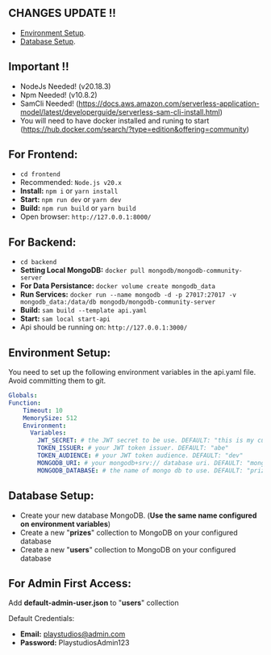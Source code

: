 ## CHANGES UPDATE !!
- [Environment Setup](https://github.com/Almaguer1504/playstudios-eng-homework?tab=readme-ov-file#environment-setup).
- [Database Setup](https://github.com/Almaguer1504/playstudios-eng-homework?tab=readme-ov-file#database-setup).  

## Important !!
- NodeJs Needed! (v20.18.3)
- Npm Needed! (v10.8.2)
- SamCli Needed! (https://docs.aws.amazon.com/serverless-application-model/latest/developerguide/serverless-sam-cli-install.html)
- You will need to have docker installed and runing to start (https://hub.docker.com/search/?type=edition&offering=community)

## For Frontend:
- `cd frontend`
- Recommended: `Node.js v20.x`
- **Install:** `npm i` or `yarn install`
- **Start:** `npm run dev` or `yarn dev`
- **Build:** `npm run build` or `yarn build`
- Open browser: `http://127.0.0.1:8000/`


## For Backend: 
- `cd backend`
- **Setting Local MongoDB:** `docker pull mongodb/mongodb-community-server`
- **For Data Persistance:** `docker volume create mongodb_data`
- **Run Services:** `docker run --name mongodb -d -p 27017:27017 -v mongodb_data:/data/db mongodb/mongodb-community-server`
- **Build:** `sam build --template api.yaml`
- **Start:** `sam local start-api`
- Api should be running on: `http://127.0.0.1:3000/`



## Environment Setup:


You need to set up the following environment variables in the api.yaml file. Avoid committing them to git.

```yaml
Globals:
Function:
    Timeout: 10
    MemorySize: 512
    Environment:
      Variables:
        JWT_SECRET: # the JWT secret to be use. DEFAULT: "this is my custom Secret key for authentication"
        TOKEN_ISSUER: # your JWT token issuer. DEFAULT: "abe"
        TOKEN_AUDIENCE: # your JWT token audience. DEFAULT: "dev"
        MONGODB_URI: # your mongodb+srv:// database uri. DEFAULT: "mongodb://172.17.0.1:27017/"
        MONGODB_DATABASE: # the name of mongo db to use. DEFAULT: "prizesapp"
```
        
## Database Setup:       
- Create your new database MongoDB. (**Use the same name configured on environment variables**)
- Create a new "**prizes**" collection to MongoDB on your configured database
- Create a new "**users**" collection to MongoDB on your configured database

## For Admin First Access:
Add **default-admin-user.json** to "**users**" collection

Default Credentials:
- **Email:** playstudios@admin.com
- **Password:** PlaystudiosAdmin123
